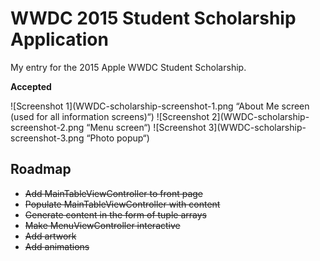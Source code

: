# WWDC 2015 Student Scholarship Application

My entry for the 2015 Apple WWDC Student Scholarship. 

__Accepted__

![Screenshot 1](WWDC-scholarship-screenshot-1.png “About Me screen (used for all information screens)“)
![Screenshot 2](WWDC-scholarship-screenshot-2.png “Menu screen“)
![Screenshot 3](WWDC-scholarship-screenshot-3.png “Photo popup“)


## Roadmap
- ~~Add MainTableViewController to front page~~
- ~~Populate MainTableViewController with content~~
- ~~Generate content in the form of tuple arrays~~
- ~~Make MenuViewController interactive~~
- ~~Add artwork~~
- ~~Add animations~~
